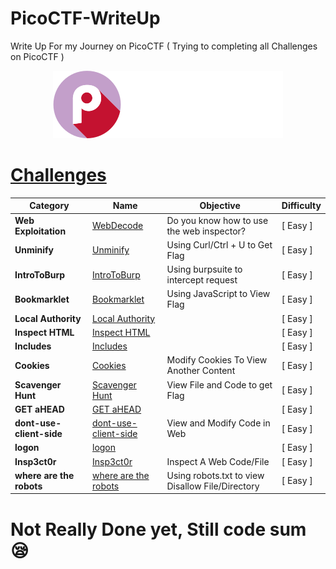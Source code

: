 # PicoCTF-WriteUp
Write Up For my Journey on PicoCTF ( Trying to completing all Challenges on PicoCTF )

<p align='center'>
  <img src='img/picoctf-logo.png' alt="PicoCTF">
</p>

<!--
Category : ~

Web Exploitation
Cryptography
Reverse Engineering
Forensics
General Skills
Binary Exploitation
-->

# [**Challenges**](#challenges)

| Category | Name  | Objective   | Difficulty  |
| -------- | ----- | ----------- | ----------- |
| **Web Exploitation** | [WebDecode](web/WebDecode) | Do you know how to use the web inspector? | [ Easy ] |
| **Unminify** | [Unminify](web/Unminify) | Using Curl/Ctrl + U to Get Flag | [ Easy ] |
| **IntroToBurp** | [IntroToBurp](web/IntroToBurp) | Using burpsuite to intercept request | [ Easy ] |
| **Bookmarklet** | [Bookmarklet](web/Bookmarklet) | Using JavaScript to View Flag | [ Easy ] |
| **Local Authority** | [Local Authority](web/Local-Authority) | | [ Easy ] |
| **Inspect HTML** | [Inspect HTML](web/Inspect-HTML) |  | [ Easy ] |
| **Includes** | [Includes](web/Includes) | | [ Easy ] |
| **Cookies** | [Cookies](web/Cookies) | Modify Cookies To View Another Content | [ Easy ] 
| **Scavenger Hunt** | [Scavenger Hunt](web/Scavenger-Hunt) | View File and Code to get Flag | [ Easy ] |
| **GET aHEAD** | [GET aHEAD](web/GET-aHEAD) | | [ Easy ] |
| **dont-use-client-side** | [dont-use-client-side](web/dont-use-client-side) | View and Modify Code in Web | [ Easy ] |
| **logon** | [logon](web/logon) | | [ Easy ] |
| **Insp3ct0r** | [Insp3ct0r](web/Insp3ct0r) | Inspect A Web Code/File | [ Easy ] |
| **where are the robots** | [where are the robots](web/where-are-the-robots) | Using robots.txt to view Disallow File/Directory | [ Easy ] |

# Not Really Done yet, Still code sum :sleepy:

